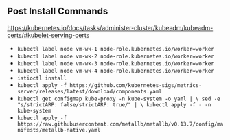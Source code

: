 ## Post Install Commands

https://kubernetes.io/docs/tasks/administer-cluster/kubeadm/kubeadm-certs/#kubelet-serving-certs

* `kubectl label node vm-wk-1 node-role.kubernetes.io/worker=worker`
* `kubectl label node vm-wk-2 node-role.kubernetes.io/worker=worker`
* `kubectl label node vm-wk-3 node-role.kubernetes.io/worker=worker`
* `kubectl label node vm-wk-4 node-role.kubernetes.io/worker=worker`
* `istioctl install`
* `kubectl apply -f https://github.com/kubernetes-sigs/metrics-server/releases/latest/download/components.yaml`
* `kubectl get configmap kube-proxy -n kube-system -o yaml | \
sed -e "s/strictARP: false/strictARP: true/" | \
kubectl apply -f - -n kube-system`
* `kubectl apply -f https://raw.githubusercontent.com/metallb/metallb/v0.13.7/config/manifests/metallb-native.yaml`